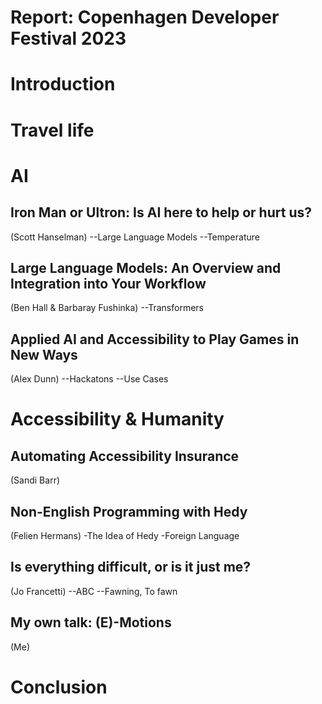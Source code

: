 # Report: Copenhagen Developer Festival 2023

# Introduction

# Travel life

# AI

## Iron Man or Ultron: Is AI here to help or hurt us?
(Scott Hanselman)
--Large Language Models
--Temperature

## Large Language Models: An Overview and Integration into Your Workflow
(Ben Hall & Barbaray Fushinka)
--Transformers

## Applied AI and Accessibility to Play Games in New Ways
(Alex Dunn)
--Hackatons
--Use Cases
# Accessibility & Humanity

## Automating Accessibility Insurance
(Sandi Barr)

## Non-English Programming with Hedy
(Felien Hermans)
-The Idea of Hedy
-Foreign Language
## Is everything difficult, or is it just me?
(Jo Francetti)
--ABC
--Fawning, To fawn
## My own talk: (E)-Motions
(Me)

# Conclusion



